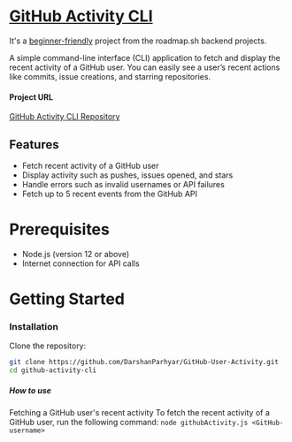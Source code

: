 # [GitHub Activity CLI](https://github.com/DarshanParhyar/GitHub-User-Activity.git)

It's a [beginner-friendly](https://roadmap.sh/projects/github-user-activity) project from the roadmap.sh backend projects.

A simple command-line interface (CLI) application to fetch and display the recent activity of a GitHub user. You can easily see a user’s recent actions like commits, issue creations, and starring repositories.

#### Project URL

[GitHub Activity CLI Repository](https://github.com/DarshanParhyar/GitHub-User-Activity.git)

## Features

- Fetch recent activity of a GitHub user
- Display activity such as pushes, issues opened, and stars
- Handle errors such as invalid usernames or API failures
- Fetch up to 5 recent events from the GitHub API

# Prerequisites

- Node.js (version 12 or above)
- Internet connection for API calls

# Getting Started

### Installation

Clone the repository:

```bash
git clone https://github.com/DarshanParhyar/GitHub-User-Activity.git
cd github-activity-cli
```

##### How to use

Fetching a GitHub user's recent activity
To fetch the recent activity of a GitHub user, run the following command:
`node githubActivity.js <GitHub-username>`
